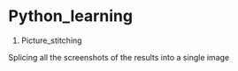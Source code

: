 # Python_learning
  1. Picture_stitching

  Splicing all the screenshots of the results into a single image
